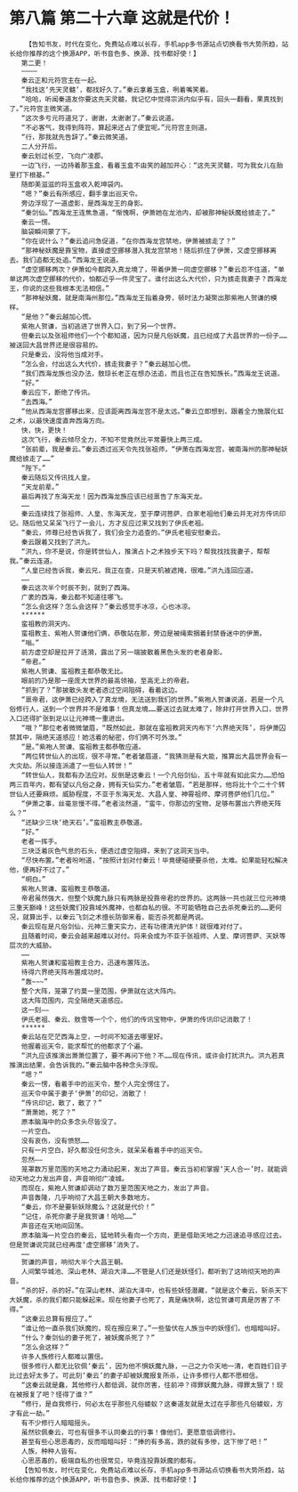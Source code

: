 # 第八篇 第二十六章 这就是代价！
        【告知书友，时代在变化，免费站点难以长存，手机app多书源站点切换看书大势所趋，站长给你推荐的这个换源APP，听书音色多、换源、找书都好使！】
       第二更！
       ————
       秦云正和元符宫主在一起。
       “我找这‘先天灵髓’，都找好久了。”秦云拿着玉盒，咧着嘴笑着。
       “哈哈，听闻秦道友你要这先天灵髓，我记忆中觉得宗派内似乎有，回头一翻看，果真找到了。”元符宫主微笑道。
       “这次多亏元符道兄了，谢谢，太谢谢了。”秦云说道。
       “不必客气，我得到阵符，算起来还占了便宜呢。”元符宫主则道。
       “行，那我就先告辞了。”秦云微笑道。
       二人分开后。
       秦云划过长空，飞向广凌郡。
       一边飞行，一边持着那玉盒，看着玉盒不由笑的越加开心：“这先天灵髓，可为我女儿在胎里打下根基。”
       随即美滋滋的将玉盒收入乾坤袋内。
       “嗯？”秦云有所感应，翻手拿出巡天令。
       旁边浮现了一道虚影，是西海龙王的身影。
       “秦剑仙。”西海龙王连焦急道，“惭愧啊，伊萧她在龙池内，却被那神秘妖魔给掳走了。”
       秦云一愣。
       脑袋瞬间蒙了下。
       “你在说什么？”秦云追问急促道，“在你西海龙宫禁地，伊萧被掳走了？”
       “那神秘妖魔是靠宝物，直接虚空挪移潜入我龙宫禁地！随后抓住了伊萧，又虚空挪移离去。我们追都无处追。”西海龙王说道。
       “虚空挪移两次？伊萧如今都跨入真龙境了，带着伊萧一同虚空挪移？”秦云忍不住道，“单单这两次虚空挪移的代价，怕都近乎一件灵宝了。谁付出这么大代价，只为掳走我妻子？西海龙王，你说的这些我根本无法相信。”
       “那神秘妖魔，就是南海州那位。”西海龙王指着身旁，顿时法力凝聚出那紫袍人贺谦的模样。
       “是他？”秦云越加心慌。
       紫袍人贺谦，当初逃进了世界入口，到了另一个世界。
       但秦云以及张祖师他们一个个都知道，因为只是凡俗妖魔，且已经成了大昌世界的一份子……被送回大昌世界还是很容易的。
       只是秦云，没将他当成对手。
       “怎么会，付出这么大代价，掳走我妻子？”秦云越加心慌。
       “我们西海龙族也没办法，敖琼长老正在想办法追，而且也正在告知族长。”西海龙王说道。
       “好。”
       秦云应下，断绝了传讯。
       “去西海。”
       “他从西海龙宫挪移出来，应该距离西海龙宫不是太远。”秦云立即想到，跟着全力施展化虹之术，以最快速度直奔西海方向。
       快，快，更快！
       这次飞行，秦云倾尽全力，不知不觉竟然比平常要快上两三成。
       “张前辈，我是秦云。”秦云透过巡天令先找张祖师，“伊萧在西海龙宫，被南海州的那神秘妖魔给掳走了……”
       “陛下。”
       秦云随后又传讯找人皇。
       “天龙前辈。”
       最后再找了东海天龙！因为西海龙族应该已经禀告了东海天龙。
       ……
       秦云连续找了张祖师、人皇、东海天龙，至于摩诃菩萨、白家老祖他们秦云并无对方传讯印记。随后他又呆呆飞行了一会儿，方才反应过来又找到了伊氏老祖。
       “秦云，师尊已经告诉我了，我们会全力追查的。”伊氏老祖安慰秦云。
       秦云跟着又找到了洪九。
       “洪九，你不是说，你是转世仙人，推演占卜之术独步天下吗？帮我找找我妻子，帮帮我。”秦云连道。
       “人皇已经告诉我，秦云兄，我正在查，只是天机被遮掩，很难。”洪九连回应道。
       ……
       秦云这次半个时辰不到，就到了西海。
       广袤的西海，秦云都不知道往哪飞。
       “怎么会这样？怎么会这样？”秦云感觉手冰凉，心也冰凉。
       ******
       蛮祖教的洞天内。
       蛮祖教主、紫袍人贺谦他们俩，恭敬站在那，旁边是被绳索捆着封禁昏迷中的伊萧。
       “嗡。”
       前方虚空却是拉开了涟漪，露出了另一端披散着黑色头发的老者身影。
       “帝君。”
       紫袍人贺谦、蛮祖教主都恭敬无比。
       眼前的乃是那一座庞大世界的最高领袖，至高无上的帝君。
       “抓到了？”那披散头发老者透过空间阻碍，看着这边。
       “禀帝君，这伊萧已经跨入了真龙境，无法送到我们的世界。”紫袍人贺谦说道，若是一个凡俗修行人，送到一个世界并不是难事！但真龙境……要送过去就太难了，除非打开世界入口，世界入口还得扩张到足以让元神境一重进出。
       “哦？”那位老者微微皱眉，“既然如此，那就在蛮祖教洞天内布下‘六界绝天阵’，将伊萧囚禁其中，隔绝天道感应！她活着的秘密，你们俩不可外泄。”
       “是。”紫袍人贺谦、蛮祖教主都恭敬应道。
       “两位转世仙人的出现，很不寻常。”老者皱眉道，“我猜测是有大能，推算出大昌世界会有一大灾劫。所以接连派遣了一些仙人转世！”
       “转世仙人，我都有办法应对。反倒是这秦云！一个凡俗剑仙，五十年就有如此实力……恐怕两三百年内，都有望以凡俗之身，拥有天仙实力。”老者皱眉，“若是那样，他将比十个二十个转世仙人还要麻烦。威胁程度，不亚于东海天龙、大昌人皇、神霄祖师、摩诃菩萨他们几位。”
       “伊萧之事，丝毫怠慢不得。”老者淡然道，“蛮牛，你那边的宝物，足够布置出六界绝天阵么？”
       “还缺少三块‘绝天石’。”蛮祖教主恭敬道。
       “好。”
       老者一挥手。
       三块泛着灰色气息的石头，便透过虚空阻碍，来到了这洞天当中。
       “尽快布置。”老者吩咐道，“按照计划对付秦云！毕竟硬碰硬要杀他，太难。如果能轻松解决他，便再好不过了。”
       “明白。”
       紫袍人贺谦、蛮祖教主恭敬道。
       帝君虽然强大，但整个妖魔九脉只有两脉是投靠帝君的世界的。这两脉一共也就三位元神境三重天巅峰！这些妖魔们投靠域外魔神，也都自私的很。不可能牺牲自己去杀死秦云的……更何况，就算出手，以秦云飞剑之术擅长防御来看，能否杀死都是两说。
       秦云现在是凡俗剑仙，元神三重天实力，还有功德清光护体！就很难对付了。
       且随着时间，秦云会越来越难以对付。将来会成为不亚于张祖师、人皇、摩诃菩萨、天妖等层次的大威胁。
       ……
       紫袍人贺谦和蛮祖教主合力，迅速布置阵法。
       待得六界绝天阵布置成功时。
       “轰~~~”
       整个大阵，笼罩了约莫一里范围，伊萧就在这大阵内。
       这大阵范围内，完全隔绝天道感应。
       这一刻——
       伊氏老祖、秦云、敖雪等一个个，他们的传讯宝物中，伊萧的传讯印记消散了！
       ******
       秦云站在茫茫西海上空，一时间不知道去哪里好。
       他握着巡天令，能求帮忙的他都求了个遍。
       “洪九应该推演出萧萧位置了，要不再问下他？不……现在传讯，或许会打扰洪九。洪九若真推演出结果，会告诉我的。”秦云脑中各种念头浮现。
       “嗯？”
       秦云一愣，看着手中的巡天令，整个人完全愣住了。
       巡天令中属于妻子‘伊萧’的印记，消散了！
       “传讯印记，散了，散了？”
       “萧萧她，死了？”
       原本脑海中的众多念头尽皆没了。
       一片空白。
       没有哀伤，没有愤怒……
       只有一片空白，好久都没任何念头，就呆呆看着手中的巡天令。
       忽然——
       笼罩数万里范围的天地之力涌动起来，发出了声音。秦云当初初掌握‘天人合一’时，就能调动天地之力发出声音，声音响彻广凌城。
       而现在，紫袍人贺谦却调动了数万里范围天地之力，发出了声音。
       声音轰隆，几乎响彻了大昌王朝大多数地方。
       “秦云，你不是要斩妖除魔么？这就是代价！”
       “记住，杀死你妻子是我贺谦！哈哈……”
       声音还在天地间回荡。
       原本脑海一片空白的秦云，猛地转头看向一个方向，更是借助天地之力迅速追寻感应过去。但是贺谦说完就已经再度‘虚空挪移’消失了。
       ……
       贺谦的声音，响彻大半个大昌王朝。
       人间繁华城池、深山老林、湖泊大泽……不管是人们还是妖怪们，都听到了这响彻天地的声音。
       “杀的好，杀的好。”在深山老林、湖泊大泽中，也有些妖怪潜藏，“就是这个秦云，斩杀天下大妖魔，杀的我们都只能躲起来。现在他妻子也死了，真是痛快啊，这位贺谦可真是厉害了不得。”
       “这秦云总算有报应了。”
       “谁让他一直杀我们妖魔的，现在报应来了。”一些蛰伏在人族当中的妖怪们，也暗暗叫好。
       “什么？秦剑仙的妻子死了，被妖魔杀死了？”
       “怎么会这样？”
       许多人族修行人都难以置信。
       很多修行人都无比钦佩‘秦云’，因为他不惧妖魔九脉，一己之力令天地一清，老百姓们日子比过去好太多了。可此刻‘秦云’的妻子却被妖魔报复所杀，让许多修行人都不愿相信。
       “这秦云就是蠢，其他修行人都低调，就你厉害，往前冲？得罪妖魔九脉，得罪太狠了！现在被报复了吧？怪得了谁？”
       “修行，是自我修行，何必太在乎那些凡俗蝼蚁？这秦道友就是太过在乎那些凡俗蝼蚁，方才有此一劫。”
       有不少修行人暗暗摇头。
       虽然钦佩秦云，可也有很多不认同秦云的行事！像他们，更愿意低调修行。
       甚至有些心思恶毒的，反而暗暗叫好：“捧的有多高，跌的就有多惨，这下惨了吧！”
       人族，种种人皆有。
       心思恶毒的，极端自私的也很常见，毕竟连投靠妖魔的都有。
       【告知书友，时代在变化，免费站点难以长存，手机app多书源站点切换看书大势所趋，站长给你推荐的这个换源APP，听书音色多、换源、找书都好使！】